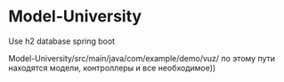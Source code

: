 # Model-University
Use h2 database spring boot

Model-University/src/main/java/com/example/demo/vuz/ по этому пути находятся модели, контроллеры и все необходимое))
